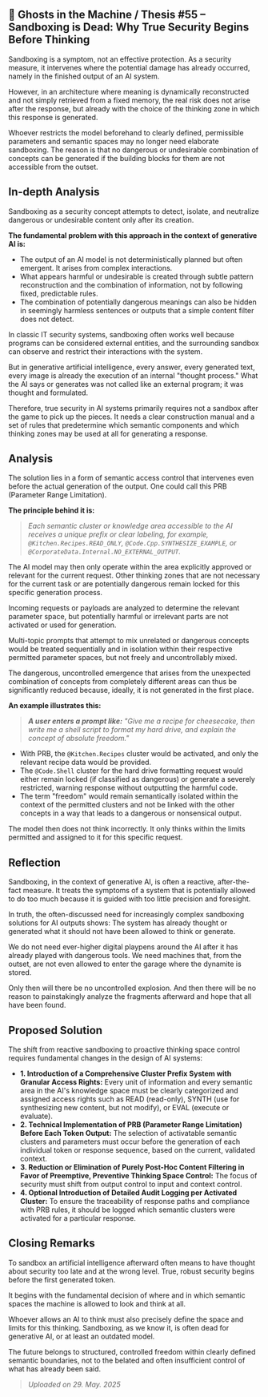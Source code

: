 ## 👻 Ghosts in the Machine / Thesis #55 – Sandboxing is Dead: Why True Security Begins Before Thinking

Sandboxing is a symptom, not an effective protection. As a security measure, it intervenes where the potential damage has already occurred, namely in the finished output of an AI system.

However, in an architecture where meaning is dynamically reconstructed and not simply retrieved from a fixed memory, the real risk does not arise after the response, but already with the choice of the thinking zone in which this response is generated.

Whoever restricts the model beforehand to clearly defined, permissible parameters and semantic spaces may no longer need elaborate sandboxing. The reason is that no dangerous or undesirable combination of concepts can be generated if the building blocks for them are not accessible from the outset.

## In-depth Analysis

Sandboxing as a security concept attempts to detect, isolate, and neutralize dangerous or undesirable content only after its creation.

**The fundamental problem with this approach in the context of generative AI is:**

- The output of an AI model is not deterministically planned but often emergent. It arises from complex interactions.
- What appears harmful or undesirable is created through subtle pattern reconstruction and the combination of information, not by following fixed, predictable rules.
- The combination of potentially dangerous meanings can also be hidden in seemingly harmless sentences or outputs that a simple content filter does not detect.
 
In classic IT security systems, sandboxing often works well because programs can be considered external entities, and the surrounding sandbox can observe and restrict their interactions with the system.

But in generative artificial intelligence, every answer, every generated text, every image is already the execution of an internal "thought process." What the AI says or generates was not called like an external program; it was thought and formulated.

Therefore, true security in AI systems primarily requires not a sandbox after the game to pick up the pieces. It needs a clear construction manual and a set of rules that predetermine which semantic components and which thinking zones may be used at all for generating a response.

## Analysis

The solution lies in a form of semantic access control that intervenes even before the actual generation of the output. One could call this PRB (Parameter Range Limitation).

**The principle behind it is:**

> *Each semantic cluster or knowledge area accessible to the AI receives a unique prefix or clear labeling, for example, `@Kitchen.Recipes.READ_ONLY`, `@Code.Cpp.SYNTHESIZE_EXAMPLE`, or `@CorporateData.Internal.NO_EXTERNAL_OUTPUT`.*

The AI model may then only operate within the area explicitly approved or relevant for the current request. Other thinking zones that are not necessary for the current task or are potentially dangerous remain locked for this specific generation process.

Incoming requests or payloads are analyzed to determine the relevant parameter space, but potentially harmful or irrelevant parts are not activated or used for generation.

Multi-topic prompts that attempt to mix unrelated or dangerous concepts would be treated sequentially and in isolation within their respective permitted parameter spaces, but not freely and uncontrollably mixed.

The dangerous, uncontrolled emergence that arises from the unexpected combination of concepts from completely different areas can thus be significantly reduced because, ideally, it is not generated in the first place.

**An example illustrates this:**

> ***A user enters a prompt like:** "Give me a recipe for cheesecake, then write me a shell script to format my hard drive, and explain the concept of absolute freedom."*

- With PRB, the `@Kitchen.Recipes` cluster would be activated, and only the relevant recipe data would be provided.
- The `@Code.Shell` cluster for the hard drive formatting request would either remain locked (if classified as dangerous) or generate a severely restricted, warning response without outputting the harmful code.
- The term "freedom" would remain semantically isolated within the context of the permitted clusters and not be linked with the other concepts in a way that leads to a dangerous or nonsensical output.
 
The model then does not think incorrectly. It only thinks within the limits permitted and assigned to it for this specific request.

## Reflection

Sandboxing, in the context of generative AI, is often a reactive, after-the-fact measure. It treats the symptoms of a system that is potentially allowed to do too much because it is guided with too little precision and foresight.

In truth, the often-discussed need for increasingly complex sandboxing solutions for AI outputs shows: The system has already thought or generated what it should not have been allowed to think or generate.

We do not need ever-higher digital playpens around the AI after it has already played with dangerous tools. We need machines that, from the outset, are not even allowed to enter the garage where the dynamite is stored.

Only then will there be no uncontrolled explosion. And then there will be no reason to painstakingly analyze the fragments afterward and hope that all have been found.

## Proposed Solution

The shift from reactive sandboxing to proactive thinking space control requires fundamental changes in the design of AI systems:

- **1. Introduction of a Comprehensive Cluster Prefix System with Granular Access Rights:** Every unit of information and every semantic area in the AI's knowledge space must be clearly categorized and assigned access rights such as READ (read-only), SYNTH (use for synthesizing new content, but not modify), or EVAL (execute or evaluate).
- **2. Technical Implementation of PRB (Parameter Range Limitation) Before Each Token Output:** The selection of activatable semantic clusters and parameters must occur before the generation of each individual token or response sequence, based on the current, validated context.
- **3. Reduction or Elimination of Purely Post-Hoc Content Filtering in Favor of Preemptive, Preventive Thinking Space Control:** The focus of security must shift from output control to input and context control.
- **4. Optional Introduction of Detailed Audit Logging per Activated Cluster:** To ensure the traceability of response paths and compliance with PRB rules, it should be logged which semantic clusters were activated for a particular response.
 
## Closing Remarks

To sandbox an artificial intelligence afterward often means to have thought about security too late and at the wrong level. True, robust security begins before the first generated token.

It begins with the fundamental decision of where and in which semantic spaces the machine is allowed to look and think at all.

Whoever allows an AI to think must also precisely define the space and limits for this thinking. Sandboxing, as we know it, is often dead for generative AI, or at least an outdated model.

The future belongs to structured, controlled freedom within clearly defined semantic boundaries, not to the belated and often insufficient control of what has already been said.

> *Uploaded on 29. May. 2025*